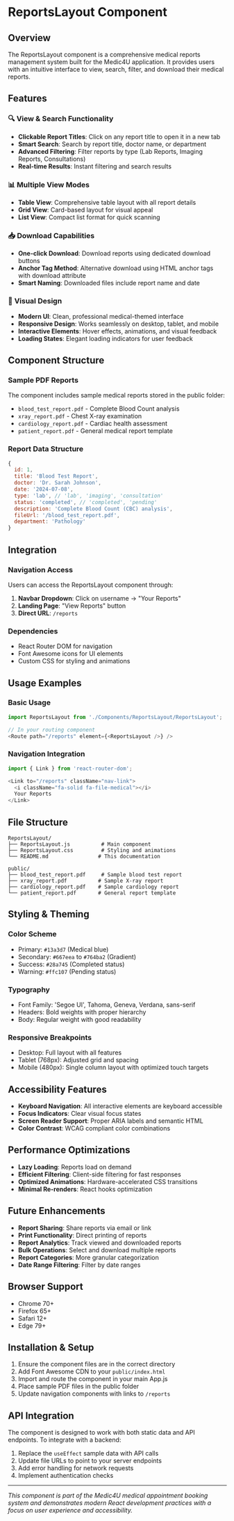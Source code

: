 # ReportsLayout Component

## Overview
The ReportsLayout component is a comprehensive medical reports management system built for the Medic4U application. It provides users with an intuitive interface to view, search, filter, and download their medical reports.

## Features

### 🔍 **View & Search Functionality**
- **Clickable Report Titles**: Click on any report title to open it in a new tab
- **Smart Search**: Search by report title, doctor name, or department
- **Advanced Filtering**: Filter reports by type (Lab Reports, Imaging Reports, Consultations)
- **Real-time Results**: Instant filtering and search results

### 📊 **Multiple View Modes**
- **Table View**: Comprehensive table layout with all report details
- **Grid View**: Card-based layout for visual appeal
- **List View**: Compact list format for quick scanning

### 📥 **Download Capabilities**
- **One-click Download**: Download reports using dedicated download buttons
- **Anchor Tag Method**: Alternative download using HTML anchor tags with download attribute
- **Smart Naming**: Downloaded files include report name and date

### 🎨 **Visual Design**
- **Modern UI**: Clean, professional medical-themed interface
- **Responsive Design**: Works seamlessly on desktop, tablet, and mobile
- **Interactive Elements**: Hover effects, animations, and visual feedback
- **Loading States**: Elegant loading indicators for user feedback

## Component Structure

### **Sample PDF Reports**
The component includes sample medical reports stored in the public folder:
- `blood_test_report.pdf` - Complete Blood Count analysis
- `xray_report.pdf` - Chest X-ray examination
- `cardiology_report.pdf` - Cardiac health assessment
- `patient_report.pdf` - General medical report template

### **Report Data Structure**
```javascript
{
  id: 1,
  title: 'Blood Test Report',
  doctor: 'Dr. Sarah Johnson',
  date: '2024-07-08',
  type: 'lab', // 'lab', 'imaging', 'consultation'
  status: 'completed', // 'completed', 'pending'
  description: 'Complete Blood Count (CBC) analysis',
  fileUrl: '/blood_test_report.pdf',
  department: 'Pathology'
}
```

## Integration

### **Navigation Access**
Users can access the ReportsLayout component through:
1. **Navbar Dropdown**: Click on username → "Your Reports"
2. **Landing Page**: "View Reports" button
3. **Direct URL**: `/reports`

### **Dependencies**
- React Router DOM for navigation
- Font Awesome icons for UI elements
- Custom CSS for styling and animations

## Usage Examples

### **Basic Usage**
```javascript
import ReportsLayout from './Components/ReportsLayout/ReportsLayout';

// In your routing component
<Route path="/reports" element={<ReportsLayout />} />
```

### **Navigation Integration**
```javascript
import { Link } from 'react-router-dom';

<Link to="/reports" className="nav-link">
  <i className="fa-solid fa-file-medical"></i>
  Your Reports
</Link>
```

## File Structure
```
ReportsLayout/
├── ReportsLayout.js          # Main component
├── ReportsLayout.css         # Styling and animations
└── README.md                # This documentation

public/
├── blood_test_report.pdf     # Sample blood test report
├── xray_report.pdf          # Sample X-ray report
├── cardiology_report.pdf    # Sample cardiology report
└── patient_report.pdf       # General report template
```

## Styling & Theming

### **Color Scheme**
- Primary: `#13a3d7` (Medical blue)
- Secondary: `#667eea` to `#764ba2` (Gradient)
- Success: `#28a745` (Completed status)
- Warning: `#ffc107` (Pending status)

### **Typography**
- Font Family: 'Segoe UI', Tahoma, Geneva, Verdana, sans-serif
- Headers: Bold weights with proper hierarchy
- Body: Regular weight with good readability

### **Responsive Breakpoints**
- Desktop: Full layout with all features
- Tablet (768px): Adjusted grid and spacing
- Mobile (480px): Single column layout with optimized touch targets

## Accessibility Features

- **Keyboard Navigation**: All interactive elements are keyboard accessible
- **Focus Indicators**: Clear visual focus states
- **Screen Reader Support**: Proper ARIA labels and semantic HTML
- **Color Contrast**: WCAG compliant color combinations

## Performance Optimizations

- **Lazy Loading**: Reports load on demand
- **Efficient Filtering**: Client-side filtering for fast responses
- **Optimized Animations**: Hardware-accelerated CSS transitions
- **Minimal Re-renders**: React hooks optimization

## Future Enhancements

- **Report Sharing**: Share reports via email or link
- **Print Functionality**: Direct printing of reports
- **Report Analytics**: Track viewed and downloaded reports
- **Bulk Operations**: Select and download multiple reports
- **Report Categories**: More granular categorization
- **Date Range Filtering**: Filter by date ranges

## Browser Support

- Chrome 70+
- Firefox 65+
- Safari 12+
- Edge 79+

## Installation & Setup

1. Ensure the component files are in the correct directory
2. Add Font Awesome CDN to your `public/index.html`
3. Import and route the component in your main App.js
4. Place sample PDF files in the public folder
5. Update navigation components with links to `/reports`

## API Integration

The component is designed to work with both static data and API endpoints. To integrate with a backend:

1. Replace the `useEffect` sample data with API calls
2. Update file URLs to point to your server endpoints
3. Add error handling for network requests
4. Implement authentication checks

---

*This component is part of the Medic4U medical appointment booking system and demonstrates modern React development practices with a focus on user experience and accessibility.*
